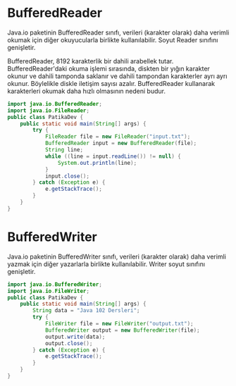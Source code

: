 # BufferedReader
Java.io paketinin BufferedReader sınıfı, verileri (karakter olarak) daha verimli okumak için diğer okuyucularla birlikte kullanılabilir. Soyut Reader sınıfını genişletir.

BufferedReader, 8192 karakterlik bir dahili arabellek tutar. BufferedReader'daki okuma işlemi sırasında, diskten bir yığın karakter okunur ve dahili tamponda saklanır ve dahili tampondan karakterler ayrı ayrı okunur. Böylelikle diskle iletişim sayısı azalır. BufferedReader kullanarak karakterleri okumak daha hızlı olmasının nedeni budur.
```java
import java.io.BufferedReader; 
import java.io.FileReader; 
public class PatikaDev { 
    public static void main(String[] args) { 
        try { 
            FileReader file = new FileReader("input.txt"); 
            BufferedReader input = new BufferedReader(file); 
            String line;
            while ((line = input.readLine()) != null) { 
                System.out.println(line);
            }
            input.close();
        } catch (Exception e) {             
            e.getStackTrace();
        }
    }
}
```

# BufferedWriter
Java.io paketinin BufferedWriter sınıfı, verileri (karakter olarak) daha verimli yazmak için diğer yazarlarla birlikte kullanılabilir. Writer soyut sınıfını genişletir.
```java
import java.io.BufferedWriter; 
import java.io.FileWriter; 
public class PatikaDev { 
    public static void main(String[] args) { 
        String data = "Java 102 Dersleri"; 
        try { 
            FileWriter file = new FileWriter("output.txt"); 
            BufferedWriter output = new BufferedWriter(file); 
            output.write(data);
            output.close();
        } catch (Exception e) {             
            e.getStackTrace();
        }
    }
}
```